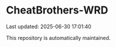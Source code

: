 # CheatBrothers-WRD

Last updated: 2025-06-30 17:01:40

This repository is automatically maintained.
